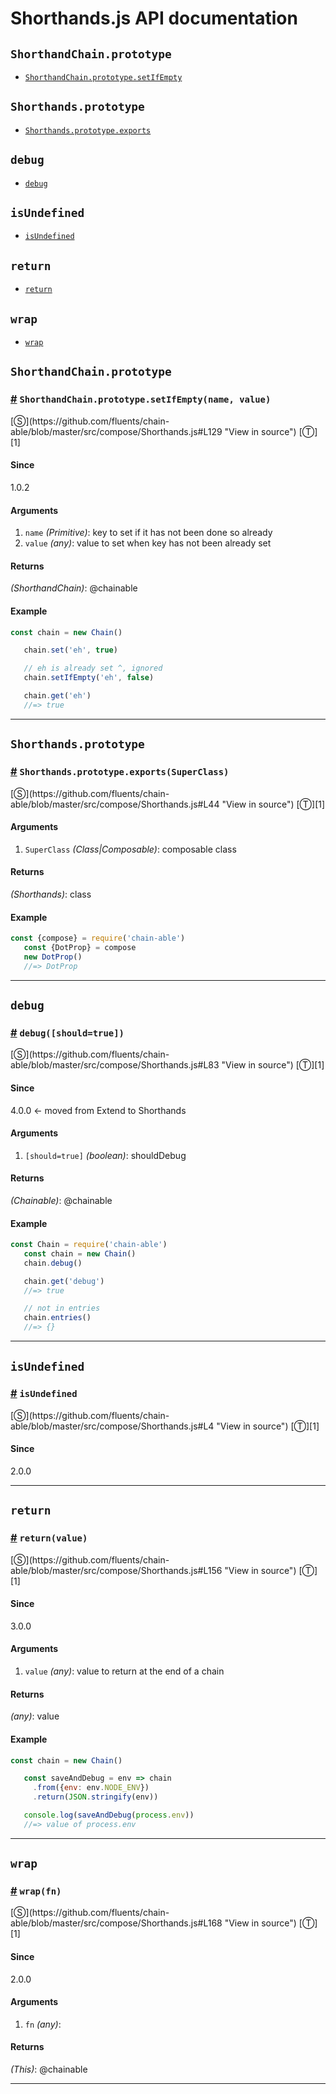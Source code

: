 # Shorthands.js API documentation

<!-- div class="toc-container" -->

<!-- div -->

## `ShorthandChain.prototype`
* <a href="#ShorthandChain-prototype-setIfEmpty">`ShorthandChain.prototype.setIfEmpty`</a>

<!-- /div -->

<!-- div -->

## `Shorthands.prototype`
* <a href="#Shorthands-prototype-exports">`Shorthands.prototype.exports`</a>

<!-- /div -->

<!-- div -->

## `debug`
* <a href="#debug">`debug`</a>

<!-- /div -->

<!-- div -->

## `isUndefined`
* <a href="#isUndefined">`isUndefined`</a>

<!-- /div -->

<!-- div -->

## `return`
* <a href="#return">`return`</a>

<!-- /div -->

<!-- div -->

## `wrap`
* <a href="#wrap">`wrap`</a>

<!-- /div -->

<!-- /div -->

<!-- div class="doc-container" -->

<!-- div -->

## `ShorthandChain.prototype`

<!-- div -->

<h3 id="ShorthandChain-prototype-setIfEmpty"><a href="#ShorthandChain-prototype-setIfEmpty">#</a>&nbsp;<code>ShorthandChain.prototype.setIfEmpty(name, value)</code></h3>
[&#x24C8;](https://github.com/fluents/chain-able/blob/master/src/compose/Shorthands.js#L129 "View in source") [&#x24C9;][1]



#### Since
1.0.2

#### Arguments
1. `name` *(Primitive)*: key to set if it has not been done so already
2. `value` *(any)*: value to set when key has not been already set

#### Returns
*(ShorthandChain)*: @chainable

#### Example
```js
const chain = new Chain()

   chain.set('eh', true)

   // eh is already set ^, ignored
   chain.setIfEmpty('eh', false)

   chain.get('eh')
   //=> true
```
---

<!-- /div -->

<!-- /div -->

<!-- div -->

## `Shorthands.prototype`

<!-- div -->

<h3 id="Shorthands-prototype-exports"><a href="#Shorthands-prototype-exports">#</a>&nbsp;<code>Shorthands.prototype.exports(SuperClass)</code></h3>
[&#x24C8;](https://github.com/fluents/chain-able/blob/master/src/compose/Shorthands.js#L44 "View in source") [&#x24C9;][1]



#### Arguments
1. `SuperClass` *(Class|Composable)*: composable class

#### Returns
*(Shorthands)*: class

#### Example
```js
const {compose} = require('chain-able')
   const {DotProp} = compose
   new DotProp()
   //=> DotProp
```
---

<!-- /div -->

<!-- /div -->

<!-- div -->

## `debug`

<!-- div -->

<h3 id="debug"><a href="#debug">#</a>&nbsp;<code>debug([should=true])</code></h3>
[&#x24C8;](https://github.com/fluents/chain-able/blob/master/src/compose/Shorthands.js#L83 "View in source") [&#x24C9;][1]



#### Since
4.0.0 <- moved from Extend to Shorthands

#### Arguments
1. `[should=true]` *(boolean)*: shouldDebug

#### Returns
*(Chainable)*: @chainable

#### Example
```js
const Chain = require('chain-able')
   const chain = new Chain()
   chain.debug()

   chain.get('debug')
   //=> true

   // not in entries
   chain.entries()
   //=> {}
```
---

<!-- /div -->

<!-- /div -->

<!-- div -->

## `isUndefined`

<!-- div -->

<h3 id="isUndefined"><a href="#isUndefined">#</a>&nbsp;<code>isUndefined</code></h3>
[&#x24C8;](https://github.com/fluents/chain-able/blob/master/src/compose/Shorthands.js#L4 "View in source") [&#x24C9;][1]



#### Since
2.0.0

---

<!-- /div -->

<!-- /div -->

<!-- div -->

## `return`

<!-- div -->

<h3 id="return"><a href="#return">#</a>&nbsp;<code>return(value)</code></h3>
[&#x24C8;](https://github.com/fluents/chain-able/blob/master/src/compose/Shorthands.js#L156 "View in source") [&#x24C9;][1]



#### Since
3.0.0

#### Arguments
1. `value` *(any)*: value to return at the end of a chain

#### Returns
*(any)*: value

#### Example
```js
const chain = new Chain()

   const saveAndDebug = env => chain
     .from({env: env.NODE_ENV})
     .return(JSON.stringify(env))

   console.log(saveAndDebug(process.env))
   //=> value of process.env
```
---

<!-- /div -->

<!-- /div -->

<!-- div -->

## `wrap`

<!-- div -->

<h3 id="wrap"><a href="#wrap">#</a>&nbsp;<code>wrap(fn)</code></h3>
[&#x24C8;](https://github.com/fluents/chain-able/blob/master/src/compose/Shorthands.js#L168 "View in source") [&#x24C9;][1]



#### Since
2.0.0

#### Arguments
1. `fn` *(any)*:

#### Returns
*(This)*: @chainable

---

<!-- /div -->

<!-- /div -->

<!-- /div -->

 [1]: #shorthandchain.prototype "Jump back to the TOC."
